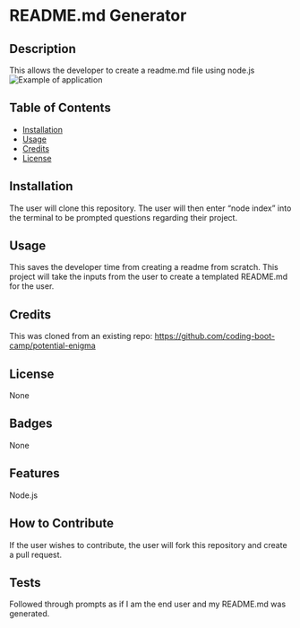 # README.md Generator

## Description
This allows the developer to create a readme.md file using node.js
![Example of application](../Screenshot.png)

## Table of Contents
- [Installation](#installation)
- [Usage](#usage)
- [Credits](#credits)
- [License](#license)

## Installation
The user will clone this repository. The user will then enter “node index” into the terminal to be prompted questions regarding their project. 

## Usage
This saves the developer time from creating a readme from scratch. This project will take the inputs from the user to create a templated README.md for the user.

## Credits
This was cloned from an existing repo: https://github.com/coding-boot-camp/potential-enigma

## License
None

## Badges
None

## Features
Node.js

## How to Contribute
If the user wishes to contribute, the user will fork this repository and create a pull request. 

## Tests
Followed through prompts as if I am the end user and my README.md was generated.
